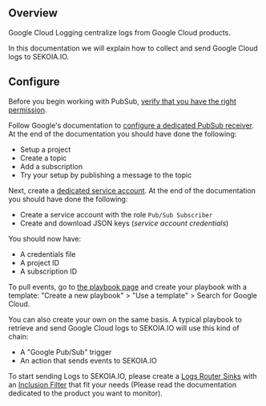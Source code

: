 ## Overview

Google Cloud Logging centralize logs from Google Cloud products.

In this documentation we will explain how to collect and send Google Cloud logs to SEKOIA.IO.

## Configure

Before you begin working with PubSub, [verify that you have the right permission](https://cloud.google.com/logging/docs/export/configure_export_v2?hl=en#before-you-begin).

Follow Google's documentation to [configure a dedicated PubSub receiver](https://cloud.google.com/pubsub/docs/publish-receive-messages-console). At the end of the documentation you should have done the following:

   - Setup a project
   - Create a topic
   - Add a subscription 
   - Try your setup by publishing a message to the topic

Next, create a [dedicated service account](https://cloud.google.com/pubsub/docs/reference/libraries#setting_up_authentication). At the end of the documentation you should have done the following:

- Create a service account with the role `Pub/Sub Subscriber`
- Create and download JSON keys (*service account credentials*)

You should now have:

   - A credentials file
   - A project ID
   - A subscription ID

To pull events, go to [the playbook page](https://app.sekoia.io/operations/playbooks) and create your playbook with a template: "Create a new playbook" > "Use a template" > Search for Google Cloud.

You can also create your own on the same basis. A typical playbook to retrieve and send Google Cloud logs to SEKOIA.IO will use this kind of chain:

- A "Google Pub/Sub" trigger
- An action that sends events to SEKOIA.IO

To start sending Logs to SEKOIA.IO, please create a [Logs Router Sinks](https://cloud.google.com/logging/docs/export/configure_export_v2?hl=en#creating_sink) with an [Inclusion Filter](https://cloud.google.com/logging/docs/view/logging-query-language) that fit your needs (Please read the documentation dedicated to the product you want to monitor).
